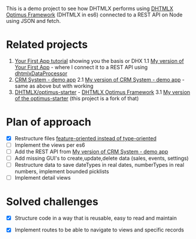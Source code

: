 This is a demo project to see how DHTMLX performs using [DHTMLX Optimus Framework](https://docs.dhtmlx.com/optimus__index.html) (DHTMLX in es6) connected to a REST API on Node using JSON and fetch.

# Related projects

1. [Your First App tutorial](https://docs.dhtmlx.com/tutorials__first_app__index.html) showing you the basis or DHX
  1.1 [My version of Your First App](https://github.com/rkristelijn/dhtmlx-grid-rest-api) - where I connect it to a REST API using [dhtmlxDataProcessor](https://docs.dhtmlx.com/dataprocessor__index.html)
2. [CRM System - demo app](https://dhtmlx.com/docs/products/demoApps/dhtmlxCRMSystem/index.html)
  2.1 [My version of CRM System - demo app](https://github.com/rkristelijn/dhtmlx-json-node) - same as above but with working 
3. [DHTMLX/optimus-starter](https://github.com/DHTMLX/optimus-start) - [DHTMLX Optimus Framework](https://docs.dhtmlx.com/optimus__index.html)
  3.1 [My version of the optimus-starter](https://github.com/rkristelijn/optimus-start) (this project is a fork of that)

# Plan of approach

- [X] Restructure files [feature-oriented instead of type-oriented](https://softwareengineering.stackexchange.com/questions/338597/folder-by-type-or-folder-by-feature)
- [ ] Implement the views per es6
- [ ] Add the REST API from [My version of CRM System - demo app](https://github.com/rkristelijn/dhtmlx-json-node)
- [ ] Add missing GUI's to create,update,delete data (sales, events, settings)
- [ ] Restructure data to save dateTypes in real dates, numberTypes in real numbers, implement bounded picklists
- [ ] Implement detail views

# Solved challenges
- [x] Structure code in a way that is reusable, easy to read and maintain
- [x] Implement routes to be able to navigate to views and specific records

